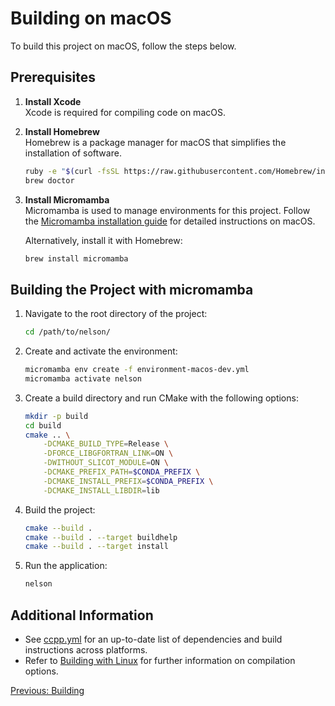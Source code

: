 # Building on macOS

To build this project on macOS, follow the steps below.

## Prerequisites

1. **Install Xcode**  
   Xcode is required for compiling code on macOS.

2. **Install Homebrew**  
   Homebrew is a package manager for macOS that simplifies the installation of software.

   ```bash
   ruby -e "$(curl -fsSL https://raw.githubusercontent.com/Homebrew/install/master/install)"
   brew doctor
   ```

3. **Install Micromamba**  
   Micromamba is used to manage environments for this project. Follow the [Micromamba installation guide](https://mamba.readthedocs.io/en/latest/installation/micromamba-installation.html) for detailed instructions on macOS.

   Alternatively, install it with Homebrew:

   ```bash
   brew install micromamba
   ```

## Building the Project with micromamba

1. Navigate to the root directory of the project:

   ```bash
   cd /path/to/nelson/
   ```

2. Create and activate the environment:

   ```bash
   micromamba env create -f environment-macos-dev.yml
   micromamba activate nelson
   ```

3. Create a build directory and run CMake with the following options:

   ```bash
   mkdir -p build
   cd build
   cmake .. \
       -DCMAKE_BUILD_TYPE=Release \
       -DFORCE_LIBGFORTRAN_LINK=ON \
       -DWITHOUT_SLICOT_MODULE=ON \
       -DCMAKE_PREFIX_PATH=$CONDA_PREFIX \
       -DCMAKE_INSTALL_PREFIX=$CONDA_PREFIX \
       -DCMAKE_INSTALL_LIBDIR=lib
   ```

4. Build the project:

   ```bash
   cmake --build .
   cmake --build . --target buildhelp
   cmake --build . --target install
   ```

5. Run the application:

   ```bash
   nelson
   ```

## Additional Information

- See [ccpp.yml](https://github.com/nelson-lang/nelson/blob/master/.github/workflows/ccpp.yml) for an up-to-date list of dependencies and build instructions across platforms.
- Refer to [Building with Linux](BUILDING_Linux.md) for further information on compilation options.

[Previous: Building](BUILDING.md)
